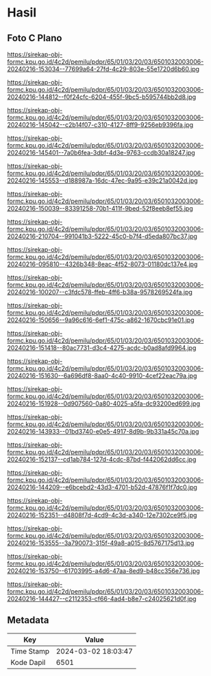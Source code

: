 # Hasil

## Foto C Plano

https://sirekap-obj-formc.kpu.go.id/4c2d/pemilu/pdpr/65/01/03/20/03/6501032003006-20240216-153034--77699a64-27fd-4c29-803e-55e1720d6b60.jpg

https://sirekap-obj-formc.kpu.go.id/4c2d/pemilu/pdpr/65/01/03/20/03/6501032003006-20240216-144812--f0f24cfc-6204-455f-9bc5-b595744bb2d8.jpg

https://sirekap-obj-formc.kpu.go.id/4c2d/pemilu/pdpr/65/01/03/20/03/6501032003006-20240216-145042--c2b14f07-c310-4127-8ff9-9256eb9396fa.jpg

https://sirekap-obj-formc.kpu.go.id/4c2d/pemilu/pdpr/65/01/03/20/03/6501032003006-20240216-145401--7a0b6fea-3dbf-4d3e-9763-ccdb30a18247.jpg

https://sirekap-obj-formc.kpu.go.id/4c2d/pemilu/pdpr/65/01/03/20/03/6501032003006-20240216-145553--d188987a-16dc-47ec-9a95-e39c21a0042d.jpg

https://sirekap-obj-formc.kpu.go.id/4c2d/pemilu/pdpr/65/01/03/20/03/6501032003006-20240216-150039--83391258-70b1-411f-9bed-52f8eeb8ef55.jpg

https://sirekap-obj-formc.kpu.go.id/4c2d/pemilu/pdpr/65/01/03/20/03/6501032003006-20240216-210704--991041b3-5222-45c0-b7f4-d5eda807bc37.jpg

https://sirekap-obj-formc.kpu.go.id/4c2d/pemilu/pdpr/65/01/03/20/03/6501032003006-20240216-095810--4326b348-8eac-4f52-8073-01180dc137e4.jpg

https://sirekap-obj-formc.kpu.go.id/4c2d/pemilu/pdpr/65/01/03/20/03/6501032003006-20240216-100207--c3fdc578-ffeb-4ff6-b38a-9578269524fa.jpg

https://sirekap-obj-formc.kpu.go.id/4c2d/pemilu/pdpr/65/01/03/20/03/6501032003006-20240216-150656--9a96c616-6ef1-475c-a862-1670cbc91e01.jpg

https://sirekap-obj-formc.kpu.go.id/4c2d/pemilu/pdpr/65/01/03/20/03/6501032003006-20240216-151418--80ac7731-d3c4-4275-acdc-b0ad8afd9964.jpg

https://sirekap-obj-formc.kpu.go.id/4c2d/pemilu/pdpr/65/01/03/20/03/6501032003006-20240216-151630--6a696df8-8aa0-4c40-9910-4cef22eac79a.jpg

https://sirekap-obj-formc.kpu.go.id/4c2d/pemilu/pdpr/65/01/03/20/03/6501032003006-20240216-151928--0d907560-0a80-4025-a5fa-dc93200ed699.jpg

https://sirekap-obj-formc.kpu.go.id/4c2d/pemilu/pdpr/65/01/03/20/03/6501032003006-20240216-143933--01bd3740-e0e5-4917-8d9b-9b331a45c70a.jpg

https://sirekap-obj-formc.kpu.go.id/4c2d/pemilu/pdpr/65/01/03/20/03/6501032003006-20240216-152137--cd1ab784-127d-4cdc-87bd-f442062dd6cc.jpg

https://sirekap-obj-formc.kpu.go.id/4c2d/pemilu/pdpr/65/01/03/20/03/6501032003006-20240216-144209--e6bcebd2-43d3-4701-b52d-47876f1f7dc0.jpg

https://sirekap-obj-formc.kpu.go.id/4c2d/pemilu/pdpr/65/01/03/20/03/6501032003006-20240216-152351--d4808f7d-4cd9-4c3d-a340-12e7302ce9f5.jpg

https://sirekap-obj-formc.kpu.go.id/4c2d/pemilu/pdpr/65/01/03/20/03/6501032003006-20240216-153555--3a790073-315f-49a8-a015-8d5767175d13.jpg

https://sirekap-obj-formc.kpu.go.id/4c2d/pemilu/pdpr/65/01/03/20/03/6501032003006-20240216-153750--61703995-a4d6-47aa-8ed9-b48cc356e736.jpg

https://sirekap-obj-formc.kpu.go.id/4c2d/pemilu/pdpr/65/01/03/20/03/6501032003006-20240216-144427--c2112353-cf66-4ad4-b8e7-c24025621d0f.jpg


## Metadata

| Key        | Value               |
| ---------- | ------------------- |
| Time Stamp | 2024-03-02 18:03:47 |
| Kode Dapil | 6501                |



